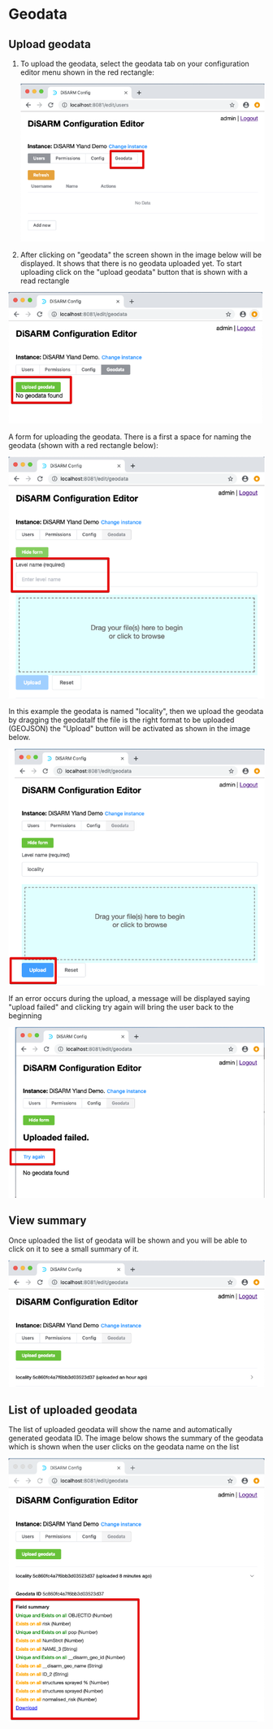 # Geodata

## Upload geodata

1. To upload the geodata, select the geodata tab on your configuration editor menu shown in the red rectangle:

    <img src="../.gitbook/assets/editor-image44.png" width="500">

2. After clicking on "geodata" the screen shown in the image below will be displayed. It shows that there is no geodata uploaded yet. To start uploading click on the "upload geodata" button that is shown with a read rectangle

<img src="../.gitbook/assets/editor-image18.png" width="500">

A form for uploading the geodata. There is a first a space for naming the geodata \(shown with a red rectangle below\):

![](../.gitbook/assets/editor-image6.png)

In this example the geodata is named "locality", then we upload the geodata by dragging the geodataIf the file is the right format to be uploaded \(GEOJSON\) the "Upload" button will be activated as shown in the image below.

![](../.gitbook/assets/editor-image4.png)

If an error occurs during the upload, a message will be displayed saying "upload failed" and clicking try again will bring the user back to the beginning

![](../.gitbook/assets/editor-image87.png)

## View summary

Once uploaded the list of geodata will be shown and you will be able to click on it to see a small summary of it.

![](../.gitbook/assets/editor-image69.png)


## List of uploaded geodata

The list of uploaded geodata will show the name and automatically generated geodata ID. The image below shows the summary of the geodata which is shown when the user clicks on the geodata name on the list

![](../.gitbook/assets/editor-image34.png)
